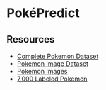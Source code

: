 # PokéPredict

## Resources

* [Complete Pokemon Dataset](https://www.kaggle.com/mariotormo/complete-pokemon-dataset-updated-090420)
* [Pokemon Image Dataset](https://www.kaggle.com/vishalsubbiah/pokemon-images-and-types)
* [Pokemon Images](https://www.kaggle.com/dollarakshay/pokemon-images)
* [7,000 Labeled Pokemon](https://www.kaggle.com/lantian773030/pokemonclassification)
